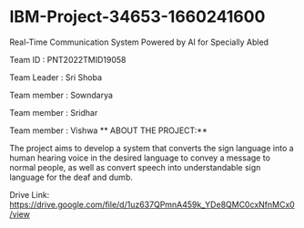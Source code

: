 # IBM-Project-34653-1660241600
Real-Time Communication System Powered by AI for Specially Abled

Team ID : PNT2022TMID19058

Team Leader : Sri Shoba

Team member : Sowndarya

Team member : Sridhar

Team member : Vishwa 
**
ABOUT THE PROJECT:**

The project aims to develop a system that converts the sign language into a human hearing voice in the desired language to convey a message to normal people, as well as convert speech into understandable sign language for the deaf and dumb.

Drive Link: https://drive.google.com/file/d/1uz637QPmnA459k_YDe8QMC0cxNfnMCx0/view
